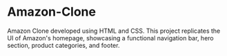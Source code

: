 # Amazon-Clone
Amazon Clone developed using HTML and CSS. This project replicates the UI of Amazon's homepage, showcasing a functional navigation bar, hero section, product categories, and footer. 
